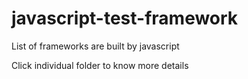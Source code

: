 # javascript-test-framework
List of frameworks are built by javascript

Click individual folder to know more details
